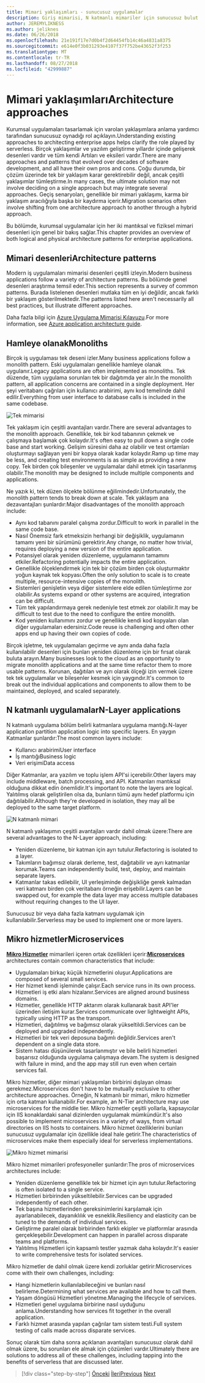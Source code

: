 ```yaml
---
title: Mimari yaklaşımları - sunucusuz uygulamalar
description: Giriş mimarisi, N katmanlı mimariler için sunucusuz bulut tabanlı kurumsal uygulamalar oluşturmaya yönelik yaklaşıyor.
author: JEREMYLIKNESS
ms.author: jeliknes
ms.date: 06/26/2018
ms.openlocfilehash: 21e191f17e7d0b4f2d64454fb14c46a4831a8375
ms.sourcegitcommit: e614e0f3b031293e4107f37f752be43652f3f253
ms.translationtype: MT
ms.contentlocale: tr-TR
ms.lasthandoff: 08/27/2018
ms.locfileid: "42999887"
---
```

# <a name="architecture-approaches"></a><span data-ttu-id="670d0-103">Mimari yaklaşımları</span><span class="sxs-lookup"><span data-stu-id="670d0-103">Architecture approaches</span></span>

<span data-ttu-id="670d0-104">Kurumsal uygulamaları tasarlamak için varolan yaklaşımlara anlama yardımcı tarafından sunucusuz oynadığı rol açıklayın.</span><span class="sxs-lookup"><span data-stu-id="670d0-104">Understanding existing approaches to architecting enterprise apps helps clarify the role played by serverless.</span></span> <span data-ttu-id="670d0-105">Birçok yaklaşımlar ve yazılım geliştirme yıllardır içinde gelişerek desenleri vardır ve tüm kendi Artıları ve eksileri vardır.</span><span class="sxs-lookup"><span data-stu-id="670d0-105">There are many approaches and patterns that evolved over decades of software development, and all have their own pros and cons.</span></span> <span data-ttu-id="670d0-106">Çoğu durumda, bir çözüm üzerinde tek bir yaklaşım karar gerektirebilir değil, ancak çeşitli yaklaşımlar tümleştirme.</span><span class="sxs-lookup"><span data-stu-id="670d0-106">In many cases, the ultimate solution may not involve deciding on a single approach but may integrate several approaches.</span></span> <span data-ttu-id="670d0-107">Geçiş senaryoları, genellikle bir mimari yaklaşımı, karma bir yaklaşım aracılığıyla başka bir kaydırma içerir.</span><span class="sxs-lookup"><span data-stu-id="670d0-107">Migration scenarios often involve shifting from one architecture approach to another through a hybrid approach.</span></span>

<span data-ttu-id="670d0-108">Bu bölümde, kurumsal uygulamalar için her iki mantıksal ve fiziksel mimari desenleri için genel bir bakış sağlar.</span><span class="sxs-lookup"><span data-stu-id="670d0-108">This chapter provides an overview of both logical and physical architecture patterns for enterprise applications.</span></span>

## <a name="architecture-patterns"></a><span data-ttu-id="670d0-109">Mimari desenleri</span><span class="sxs-lookup"><span data-stu-id="670d0-109">Architecture patterns</span></span>

<span data-ttu-id="670d0-110">Modern iş uygulamaları mimarisi desenleri çeşitli izleyin.</span><span class="sxs-lookup"><span data-stu-id="670d0-110">Modern business applications follow a variety of architecture patterns.</span></span> <span data-ttu-id="670d0-111">Bu bölümde genel desenleri araştırma temsil eder.</span><span class="sxs-lookup"><span data-stu-id="670d0-111">This section represents a survey of common patterns.</span></span> <span data-ttu-id="670d0-112">Burada listelenen desenleri mutlaka tüm en iyi değildir, ancak farklı bir yaklaşım gösterilmektedir.</span><span class="sxs-lookup"><span data-stu-id="670d0-112">The patterns listed here aren't necessarily all best practices, but illustrate different approaches.</span></span>

<span data-ttu-id="670d0-113">Daha fazla bilgi için [Azure Uygulama Mimarisi Kılavuzu](https://docs.microsoft.com/azure/architecture/guide/).</span><span class="sxs-lookup"><span data-stu-id="670d0-113">For more information, see [Azure application architecture guide](https://docs.microsoft.com/azure/architecture/guide/).</span></span>

## <a name="monoliths"></a><span data-ttu-id="670d0-114">Hamleye olanak</span><span class="sxs-lookup"><span data-stu-id="670d0-114">Monoliths</span></span>

<span data-ttu-id="670d0-115">Birçok iş uygulaması tek deseni izler.</span><span class="sxs-lookup"><span data-stu-id="670d0-115">Many business applications follow a monolith pattern.</span></span> <span data-ttu-id="670d0-116">Eski uygulamaları genellikle hamleye olanak uygulanır.</span><span class="sxs-lookup"><span data-stu-id="670d0-116">Legacy applications are often implemented as monoliths.</span></span> <span data-ttu-id="670d0-117">Tek düzende, tüm uygulama sorunları tek bir dağıtımda yer alır.</span><span class="sxs-lookup"><span data-stu-id="670d0-117">In the monolith pattern, all application concerns are contained in a single deployment.</span></span> <span data-ttu-id="670d0-118">Her şeyi veritabanı çağrıları için kullanıcı arabirimi, aynı kod temelinde dahil edilir.</span><span class="sxs-lookup"><span data-stu-id="670d0-118">Everything from user interface to database calls is included in the same codebase.</span></span>

![Tek mimarisi](./media/monolith-architecture.png)

<span data-ttu-id="670d0-120">Tek yaklaşım için çeşitli avantajları vardır.</span><span class="sxs-lookup"><span data-stu-id="670d0-120">There are several advantages to the monolith approach.</span></span> <span data-ttu-id="670d0-121">Genellikle, tek bir kod tabanının çekmek ve çalışmaya başlamak çok kolaydır.</span><span class="sxs-lookup"><span data-stu-id="670d0-121">It's often easy to pull down a single code base and start working.</span></span> <span data-ttu-id="670d0-122">Gelişim süresini daha az olabilir ve test ortamları oluşturmayı sağlayan yeni bir kopya olarak kadar kolaydır.</span><span class="sxs-lookup"><span data-stu-id="670d0-122">Ramp up time may be less, and creating test environments is as simple as providing a new copy.</span></span> <span data-ttu-id="670d0-123">Tek birden çok bileşenler ve uygulamalar dahil etmek için tasarlanmış olabilir.</span><span class="sxs-lookup"><span data-stu-id="670d0-123">The monolith may be designed to include multiple components and applications.</span></span>

<span data-ttu-id="670d0-124">Ne yazık ki, tek düzen ölçekte bölünme eğilimindedir.</span><span class="sxs-lookup"><span data-stu-id="670d0-124">Unfortunately, the monolith pattern tends to break down at scale.</span></span> <span data-ttu-id="670d0-125">Tek yaklaşım ana dezavantajları şunlardır:</span><span class="sxs-lookup"><span data-stu-id="670d0-125">Major disadvantages of the monolith approach include:</span></span>

* <span data-ttu-id="670d0-126">Aynı kod tabanını paralel çalışma zordur.</span><span class="sxs-lookup"><span data-stu-id="670d0-126">Difficult to work in parallel in the same code base.</span></span>
* <span data-ttu-id="670d0-127">Nasıl Önemsiz fark etmeksizin herhangi bir değişiklik, uygulamanın tamamı yeni bir sürümünü gerektirir.</span><span class="sxs-lookup"><span data-stu-id="670d0-127">Any change, no matter how trivial, requires deploying a new version of the entire application.</span></span>
* <span data-ttu-id="670d0-128">Potansiyel olarak yeniden düzenleme, uygulamanın tamamını etkiler.</span><span class="sxs-lookup"><span data-stu-id="670d0-128">Refactoring potentially impacts the entire application.</span></span>
* <span data-ttu-id="670d0-129">Genellikle ölçeklendirmek için tek bir çözüm birden çok oluşturmaktır yoğun kaynak tek kopyası.</span><span class="sxs-lookup"><span data-stu-id="670d0-129">Often the only solution to scale is to create multiple, resource-intensive copies of the monolith.</span></span>
* <span data-ttu-id="670d0-130">Sistemleri genişletin veya diğer sistemlere elde edilen tümleştirme zor olabilir.</span><span class="sxs-lookup"><span data-stu-id="670d0-130">As systems expand or other systems are acquired, integration can be difficult.</span></span>
* <span data-ttu-id="670d0-131">Tüm tek yapılandırmaya gerek nedeniyle test etmek zor olabilir.</span><span class="sxs-lookup"><span data-stu-id="670d0-131">It may be difficult to test due to the need to configure the entire monolith.</span></span>
* <span data-ttu-id="670d0-132">Kod yeniden kullanımını zordur ve genellikle kendi kod kopyaları olan diğer uygulamaları edersiniz.</span><span class="sxs-lookup"><span data-stu-id="670d0-132">Code reuse is challenging and often other apps end up having their own copies of code.</span></span>

<span data-ttu-id="670d0-133">Birçok işletme, tek uygulamaları geçirme ve aynı anda daha fazla kullanılabilir desenleri için bunları yeniden düzenleme için bir fırsat olarak buluta arayın.</span><span class="sxs-lookup"><span data-stu-id="670d0-133">Many businesses look to the cloud as an opportunity to migrate monolith applications and at the same time refactor them to more usable patterns.</span></span> <span data-ttu-id="670d0-134">Korunan, dağıtılan ve ayrı olarak ölçeği izin vermek üzere tek tek uygulamalar ve bileşenler kesmek için yaygındır.</span><span class="sxs-lookup"><span data-stu-id="670d0-134">It's common to break out the individual applications and components to allow them to be maintained, deployed, and scaled separately.</span></span>

## <a name="n-layer-applications"></a><span data-ttu-id="670d0-135">N katmanlı uygulamalar</span><span class="sxs-lookup"><span data-stu-id="670d0-135">N-Layer applications</span></span>

<span data-ttu-id="670d0-136">N katmanlı uygulama bölüm belirli katmanlara uygulama mantığı.</span><span class="sxs-lookup"><span data-stu-id="670d0-136">N-layer application partition application logic into specific layers.</span></span> <span data-ttu-id="670d0-137">En yaygın Katmanlar şunlardır:</span><span class="sxs-lookup"><span data-stu-id="670d0-137">The most common layers include:</span></span>

* <span data-ttu-id="670d0-138">Kullanıcı arabirimi</span><span class="sxs-lookup"><span data-stu-id="670d0-138">User interface</span></span>
* <span data-ttu-id="670d0-139">İş mantığı</span><span class="sxs-lookup"><span data-stu-id="670d0-139">Business logic</span></span>
* <span data-ttu-id="670d0-140">Veri erişimi</span><span class="sxs-lookup"><span data-stu-id="670d0-140">Data access</span></span>

<span data-ttu-id="670d0-141">Diğer Katmanlar, ara yazılım ve toplu işlem API'si içerebilir.</span><span class="sxs-lookup"><span data-stu-id="670d0-141">Other layers may include middleware, batch processing, and API.</span></span> <span data-ttu-id="670d0-142">Katmanları mantıksal olduğuna dikkat edin önemlidir.</span><span class="sxs-lookup"><span data-stu-id="670d0-142">It's important to note the layers are logical.</span></span> <span data-ttu-id="670d0-143">Yalıtılmış olarak geliştirilen olsa da, bunların tümü aynı hedef platformu için dağıtılabilir.</span><span class="sxs-lookup"><span data-stu-id="670d0-143">Although they're developed in isolation, they may all be deployed to the same target platform.</span></span>

![N katmanlı mimari](./media/n-layer-architecture.png)

<span data-ttu-id="670d0-145">N katmanlı yaklaşımın çeşitli avantajları vardır dahil olmak üzere:</span><span class="sxs-lookup"><span data-stu-id="670d0-145">There are several advantages to the N-Layer approach, including:</span></span>

* <span data-ttu-id="670d0-146">Yeniden düzenleme, bir katman için ayrı tutulur.</span><span class="sxs-lookup"><span data-stu-id="670d0-146">Refactoring is isolated to a layer.</span></span>
* <span data-ttu-id="670d0-147">Takımların bağımsız olarak derleme, test, dağıtabilir ve ayrı katmanlar korumak.</span><span class="sxs-lookup"><span data-stu-id="670d0-147">Teams can independently build, test, deploy, and maintain separate layers.</span></span>
* <span data-ttu-id="670d0-148">Katmanlar takas edilebilir, UI yerleşiminde değişikliğe gerek kalmadan veri katmanı birden çok veritabanı örneğin erişebilir.</span><span class="sxs-lookup"><span data-stu-id="670d0-148">Layers can be swapped out, for example the data layer may access multiple databases without requiring changes to the UI layer.</span></span>

<span data-ttu-id="670d0-149">Sunucusuz bir veya daha fazla katmanı uygulamak için kullanılabilir.</span><span class="sxs-lookup"><span data-stu-id="670d0-149">Serverless may be used to implement one or more layers.</span></span>

## <a name="microservices"></a><span data-ttu-id="670d0-150">Mikro hizmetler</span><span class="sxs-lookup"><span data-stu-id="670d0-150">Microservices</span></span>

<span data-ttu-id="670d0-151">**[Mikro Hizmetler](https://docs.microsoft.com/azure/architecture/guide/architecture-styles/microservices)**  mimarileri içeren ortak özellikleri içerir:</span><span class="sxs-lookup"><span data-stu-id="670d0-151">**[Microservices](https://docs.microsoft.com/azure/architecture/guide/architecture-styles/microservices)** architectures contain common characteristics that include:</span></span>

* <span data-ttu-id="670d0-152">Uygulamaları birkaç küçük hizmetlerini oluşur.</span><span class="sxs-lookup"><span data-stu-id="670d0-152">Applications are composed of several small services.</span></span>
* <span data-ttu-id="670d0-153">Her hizmet kendi işleminde çalışır.</span><span class="sxs-lookup"><span data-stu-id="670d0-153">Each service runs in its own process.</span></span>
* <span data-ttu-id="670d0-154">Hizmetleri iş etki alanı hizalanır.</span><span class="sxs-lookup"><span data-stu-id="670d0-154">Services are aligned around business domains.</span></span>
* <span data-ttu-id="670d0-155">Hizmetler, genellikle HTTP aktarım olarak kullanarak basit API'ler üzerinden iletişim kurar.</span><span class="sxs-lookup"><span data-stu-id="670d0-155">Services communicate over lightweight APIs, typically using HTTP as the transport.</span></span>
* <span data-ttu-id="670d0-156">Hizmetleri, dağıtılmış ve bağımsız olarak yükseltildi.</span><span class="sxs-lookup"><span data-stu-id="670d0-156">Services can be deployed and upgraded independently.</span></span>
* <span data-ttu-id="670d0-157">Hizmetleri bir tek veri deposuna bağımlı değildir.</span><span class="sxs-lookup"><span data-stu-id="670d0-157">Services aren't dependent on a single data store.</span></span>
* <span data-ttu-id="670d0-158">Sistem hatası düşünülerek tasarlanmıştır ve bile belirli hizmetleri başarısız olduğunda uygulama çalışmaya devam.</span><span class="sxs-lookup"><span data-stu-id="670d0-158">The system is designed with failure in mind, and the app may still run even when certain services fail.</span></span>

<span data-ttu-id="670d0-159">Mikro hizmetler, diğer mimari yaklaşımları birbirini dışlayan olması gerekmez.</span><span class="sxs-lookup"><span data-stu-id="670d0-159">Microservices don't have to be mutually exclusive to other architecture approaches.</span></span> <span data-ttu-id="670d0-160">Örneğin, N katmanlı bir mimari, mikro hizmetler için orta katman kullanabilir.</span><span class="sxs-lookup"><span data-stu-id="670d0-160">For example, an N-Tier architecture may use microservices for the middle tier.</span></span> <span data-ttu-id="670d0-161">Mikro hizmetler çeşitli yollarla, kapsayıcılar için IIS konaklardaki sanal dizinlerden uygulamak mümkündür.</span><span class="sxs-lookup"><span data-stu-id="670d0-161">It's also possible to implement microservices in a variety of ways, from virtual directories on IIS hosts to containers.</span></span> <span data-ttu-id="670d0-162">Mikro hizmet özelliklerini bunları sunucusuz uygulamalar için özellikle ideal hale getirir.</span><span class="sxs-lookup"><span data-stu-id="670d0-162">The characteristics of microservices make them especially ideal for serverless implementations.</span></span>

![Mikro hizmet mimarisi](./media/microservices-architecture.png)

<span data-ttu-id="670d0-164">Mikro hizmet mimarileri profesyoneller şunlardır:</span><span class="sxs-lookup"><span data-stu-id="670d0-164">The pros of microservices architectures include:</span></span>

* <span data-ttu-id="670d0-165">Yeniden düzenleme genellikle tek bir hizmet için ayrı tutulur.</span><span class="sxs-lookup"><span data-stu-id="670d0-165">Refactoring is often isolated to a single service.</span></span>
* <span data-ttu-id="670d0-166">Hizmetleri birbirinden yükseltilebilir.</span><span class="sxs-lookup"><span data-stu-id="670d0-166">Services can be upgraded independently of each other.</span></span>
* <span data-ttu-id="670d0-167">Tek başına hizmetlerinden gereksinimlerini karşılamak için ayarlanabilecek, dayanıklılık ve esneklik.</span><span class="sxs-lookup"><span data-stu-id="670d0-167">Resiliency and elasticity can be tuned to the demands of individual services.</span></span>
* <span data-ttu-id="670d0-168">Geliştirme paralel olarak birbirinden farklı ekipler ve platformlar arasında gerçekleşebilir.</span><span class="sxs-lookup"><span data-stu-id="670d0-168">Development can happen in parallel across disparate teams and platforms.</span></span>
* <span data-ttu-id="670d0-169">Yalıtılmış Hizmetleri için kapsamlı testler yazmak daha kolaydır.</span><span class="sxs-lookup"><span data-stu-id="670d0-169">It's easier to write comprehensive tests for isolated services.</span></span>

<span data-ttu-id="670d0-170">Mikro hizmetler de dahil olmak üzere kendi zorluklar getirir:</span><span class="sxs-lookup"><span data-stu-id="670d0-170">Microservices come with their own challenges, including:</span></span>

* <span data-ttu-id="670d0-171">Hangi hizmetlerin kullanılabileceğini ve bunları nasıl belirleme.</span><span class="sxs-lookup"><span data-stu-id="670d0-171">Determining what services are available and how to call them.</span></span>
* <span data-ttu-id="670d0-172">Yaşam döngüsü Hizmetleri yönetme.</span><span class="sxs-lookup"><span data-stu-id="670d0-172">Managing the lifecycle of services.</span></span>
* <span data-ttu-id="670d0-173">Hizmetleri genel uygulama birbirine nasıl uyduğunu anlama.</span><span class="sxs-lookup"><span data-stu-id="670d0-173">Understanding how services fit together in the overall application.</span></span>
* <span data-ttu-id="670d0-174">Farklı hizmet arasında yapılan çağrılar tam sistem testi.</span><span class="sxs-lookup"><span data-stu-id="670d0-174">Full system testing of calls made across disparate services.</span></span>

<span data-ttu-id="670d0-175">Sonuç olarak tüm daha sonra açıklanan avantajları sunucusuz olarak dahil olmak üzere, bu sorunları ele almak için çözümleri vardır.</span><span class="sxs-lookup"><span data-stu-id="670d0-175">Ultimately there are solutions to address all of these challenges, including tapping into the benefits of serverless that are discussed later.</span></span>

>[!div class="step-by-step"]
<span data-ttu-id="670d0-176">[Önceki](index.md)
[İleri](architecture-deployment-approaches.md)</span><span class="sxs-lookup"><span data-stu-id="670d0-176">[Previous](index.md)
[Next](architecture-deployment-approaches.md)</span></span>
